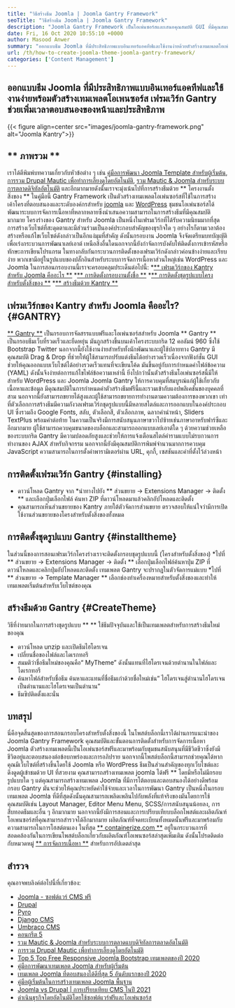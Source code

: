 ```yaml
---
title: "วิธีสร้างธีม Joomla | Joomla Gantry Framework" 
seoTitle: "วิธีสร้างธีม Joomla | Joomla Gantry Framework" 
description: "Joomla Gantry Framework เป็นโอเพ่นซอร์สและเสนอคุณสมบัติ GUI ที่มีคุณสมบัติการลากและดร็อปทำให้ผู้ใช้สามารถสร้างเทมเพลต Joomla CMS แบบไดนามิกและตอบสนองได้อย่างรวดเร็ว" 
date: Fri, 16 Oct 2020 10:55:10 +0000
author: Masood Anwer
summary: "ออกแบบธีม Joomla ที่มีประสิทธิภาพแบบอินเทอร์แอคทีฟและใช้งานง่ายด้วยตัวสร้างเทมเพลตโอเพ่นซอร์ส เฟรมเวิร์ก Gantry ช่วยเพิ่มเวลาตอบสนองของหน้าและประสิทธิภาพ" 
url: /th/how-to-create-joomla-theme-joomla-gantry-framework/
categories: ['Content Management']
---
```


## ออกแบบธีม Joomla ที่มีประสิทธิภาพแบบอินเทอร์แอคทีฟและใช้งานง่ายพร้อมตัวสร้างเทมเพลตโอเพนซอร์ส เฟรมเวิร์ก Gantry ช่วยเพิ่มเวลาตอบสนองของหน้าและประสิทธิภาพ

{{< figure align=center src="images/joomla-gantry-framework.png" alt="Joomla Kantry">}}


## ** ภาพรวม **
เราได้ตีพิมพ์บทความเกี่ยวกับหัวข้อต่าง ๆ เช่น [คู่มือการพัฒนา Joomla Template สำหรับผู้เริ่มต้น][1], [การรวม Drupal Mautic เพื่อทำการเลี้ยงดูโดยอัตโนมัติ][2], [รวม Mautic & Joomla สำหรับระบบการตลาดดิจิทัลอัตโนมัติ][3] และอีกมากมายดังนั้นเราจะมุ่งเน้นไปที่การสร้างธีมด้วย ** โครงงานตั้งสิ่งของ ** ในคู่มือนี้ Gantry Framework เป็นตัวสร้างเทมเพลตโอเพ่นซอร์สที่ใช้ในการสร้างเค้าโครงที่ตอบสนองและระดับองค์กรสำหรับ [joomla][4] และ [WordPress][5] ชุมชนโอเพ่นซอร์สได้พัฒนาระบบการจัดการเนื้อหาที่หลากหลายซึ่งนำเสนอความสามารถในการสร้างธีมที่มีคุณสมบัติมากมาย โครงร่างของ Gantry สำหรับ Joomla เป็นหนึ่งในเฟรมเวิร์กที่ได้รับความนิยมมากที่สุด การสร้างเว็บไซต์ที่สะดุดตาและมีส่วนร่วมเป็นองค์ประกอบสำคัญของธุรกิจใด ๆ อย่างไรก็ตามเวลาต้องสร้างหรือแก้ไขเว็บไซต์ดังกล่าวเป็นอีกแง่มุมที่สำคัญ
ดังนั้นกรอบงาน Joomla จึงจัดเตรียมบทบัญญัติเพื่อเร่งกระบวนการพัฒนาเลย์เอาต์ เหนือสิ่งอื่นใดนอกจากนี้ยังกำจัดการบังคับให้ติดตั้งการเข้ารหัสหรือทักษะการเขียนโปรแกรม ในทางกลับกันกระบวนการติดตั้งของเฟรมเวิร์กดังกล่าวค่อนข้างง่ายและเรียบง่าย พวกเขามีอยู่ในรูปแบบของปลั๊กอินสำหรับระบบการจัดการเนื้อหาส่วนใหญ่เช่น WordPress และ Joomla ในการสอนกรอบงานนี้เราจะครอบคลุมประเด็นต่อไปนี้:
  *[** เฟรมเวิร์กของ Kantry สำหรับ Joomla คืออะไร **][6]
  *[** การติดตั้งกรอบงานตั้งชื่อ **][7]
  *[** การติดตั้งชุดรูปแบบโครงสำหรับตั้งสิ่งของ **][8]
  *[** สร้างธีมด้วย Kantry **][9]

## เฟรมเวิร์กของ Kantry สำหรับ Joomla คืออะไร? {#GANTRY}
[** Gantry **][10] เป็นกรอบการจัดสรรแบบฟรีและโอเพ่นซอร์สสำหรับ Joomla ** Gantry ** เป็นกรอบธีมเว็บที่รวดเร็วและยืดหยุ่น มันถูกสร้างขึ้นบนเค้าโครงระบบกริด 12 คอลัมน์ 960 ซึ่งใช้ Bootstrap Twitter นอกจากนี้ยังใช้งานง่ายสำหรับทั้งนักพัฒนาและผู้ใช้ปลายทาง Gantry มีคุณสมบัติ Drag & Drop ที่ช่วยให้ผู้ใช้สามารถปรับแต่งธีมได้อย่างรวดเร็วเนื่องจากฟังก์ชั่น GUI ช่วยให้คุณออกแบบเว็บไซต์ได้อย่างรวดเร็วแทนที่จะเขียนโค้ด มันขึ้นอยู่กับการกำหนดค่าไฟล์ข้อความ (YAML) ดังนั้นจึงง่ายต่อการแก้ไขไฟล์ข้อความเหล่านี้ ยิ่งไปกว่านั้นตัวสร้างธีมโอเพ่นซอร์สนี้มีให้สำหรับ WordPress และ Joomla Joomla Gantry ให้การควบคุมที่สมบูรณ์แก่ผู้ใช้เกี่ยวกับเนื้อหาและข้อมูล มีคุณสมบัติในการกำหนดค่าตัวสร้างธีมฟรีนี้และรวมเข้ากับแอปพลิเคชันของบุคคลที่สาม นอกจากนี้ยังสามารถขยายได้สูงและผู้ใช้สามารถขยายการทำงานตามความต้องการของพวกเขา
เท่าที่ตัวเลือกการสร้างธีมมีความกังวลเฟรมเวิร์กชุดรูปแบบนี้มีหลายสไตล์และการออกแบบในองค์ประกอบ UI ซึ่งรวมถึง Google Fonts, สลับ, ตัวเลือกสี, ตัวเลือกภาพ, ฉลากคำนำหน้า, Sliders TextPlus พร้อมคำต่อท้าย ในความเป็นจริงมีการสนับสนุนภาษาขวาไปซ้ายเช่นภาษาอาหรับฟาร์ซีและอีกมากมาย ผู้ใช้สามารถควบคุมขนาดของบล็อกและสามารถออกแบบเลย์เอาต์ใด ๆ ด้วยความช่วยเหลือของระบบกริด Gantry มีความปลอดภัยสูงและช่วยให้การแจ้งเตือนสไตล์คำรามแบบไม่รบกวนการทำงานของ AJAX สำหรับกิจกรรม นอกจากนี้ยังมีคุณสมบัติการพิมพ์จำนวนมากการควบคุม JavaScript ความสามารถในการตั้งค่าพารามิเตอร์ผ่าน URL, คุกกี้, เซสชันและค่าที่ตั้งไว้ล่วงหน้า

## การติดตั้งเฟรมเวิร์ก Gantry {#installing}
  * ดาวน์โหลด Gantry จาก
  *นำทางไปยัง ** ส่วนขยาย -> Extensions Manager -> ติดตั้ง ** และเลือกปุ่มเลือกไฟล์ ค้นหา ZIP ที่ดาวน์โหลดมาแล้วคลิกอัปโหลดและติดตั้ง
  * คุณสามารถเห็นส่วนขยายของ Kantry ภายใต้ตัวจัดการส่วนขยาย ตรวจสอบให้แน่ใจว่ามีการเปิดใช้งานส่วนขยายของโครงสำหรับตั้งสิ่งของทั้งหมด

## การติดตั้งชุดรูปแบบ Gantry {#installtheme}
ในส่วนนี้ของการสอนเฟรมเวิร์กโครงร่างเราจะติดตั้งกรอบชุดรูปแบบนี้ (โครงสำหรับตั้งสิ่งของ)
  *ไปที่ ** ส่วนขยาย -> Extensions Manager -> ติดตั้ง ** เลือกปุ่มเลือกไฟล์ค้นหาปุ่ม ZIP ที่ดาวน์โหลดและคลิกปุ่มอัปโหลดและติดตั้ง เทมเพลต Gantry จะปรากฏในตัวจัดการแม่แบบ
  *ไปที่ ** ส่วนขยาย -> Template Manager ** เลือกช่องทำเครื่องหมายสำหรับตั้งสิ่งของและทำให้เทมเพลตเริ่มต้นสำหรับเว็บไซต์ของคุณ

## สร้างธีมด้วย Gantry {#CreateTheme}
วิธีที่ง่ายมากในการสร้างชุดรูปแบบ ** ** ใช้ธีมปัจจุบันและใช้เป็นเทมเพลตสำหรับการสร้างธีมใหม่ของคุณ
  * ดาวน์โหลด unzip และเปิดธีมไฮโดรเจน
  * เปลี่ยนชื่อของไฟล์และไดเรกทอรี
  * สมมติว่าชื่อธีมใหม่ของคุณคือ“ MyTheme” ดังนั้นแทนที่ไฮโดรเจนด้วยตำนานในไฟล์และไดเรกทอรี
  * ค้นหาไฟล์สำหรับชื่อธีม ค้นหาและแทนที่ชื่อธีมเก่าด้วยชื่อใหม่เช่น“ ไฮโดรเจนสู่ตำนานไฮโดรเจนเป็นตำนานและไฮโดรเจนเป็นตำนาน”
  * ธีมซิปติดตั้งและนั่น

## บทสรุป
นี่คือจุดสิ้นสุดของการสอนกรอบโครงสำหรับตั้งสิ่งของนี้ ในโพสต์บล็อกนี้เราได้ผ่านการแนะนำของ Joomla Gantry Framework คุณสมบัติและขั้นตอนการติดตั้งสำหรับการจัดการเนื้อหา Joomla ตัวสร้างเทมเพลตนี้เป็นโอเพ่นซอร์สฟรีและมาพร้อมกับชุมชนสนับสนุนที่มีชีวิตชีวาซึ่งยังมีชีวิตอยู่และตอบสนองต่อข้อบกพร่องและการอภิปราย นอกจากนี้โพสต์บล็อกนี้สามารถช่วยคุณได้หากคุณมีเว็บไซต์ที่สร้างขึ้นโดยใช้ Joomla หรือ WordPress ธีมเป็นส่วนสำคัญของทุกเว็บไซต์และดึงดูดผู้เข้าชมด้วย UI ที่สวยงาม คุณสามารถสร้างเทมเพลต joomla ได้ฟรี ** โดยมีหรือไม่มีกรอบรูปแบบใด ๆ แต่คุณสามารถสร้างเทมเพลต Joomla ที่มีการโต้ตอบและตอบสนองได้อย่างดีพร้อมกรอบ Gantry มันจะช่วยให้คุณประหยัดค่าใช้จ่ายและเวลาในการพัฒนา
Gantry เป็นหนึ่งในกรอบเทมเพลต Joomla ที่ดีที่สุดดังนั้นคุณสามารถเพลิดเพลินไปกับพลังที่แท้จริงของมันโดยการใช้คุณสมบัติเช่น Layout Manager, Editor Menu Menu, SCSS/การสนับสนุนน้อยลง, การสืบทอดธีมและอื่น ๆ อีกมากมาย นอกจากนี้ยังมีการสอนและการเปรียบเทียบบล็อกโพสต์และผลิตภัณฑ์โอเพนซอร์สที่คุณสามารถสำรวจได้อีกมากมาย ผลิตภัณฑ์ที่จดทะเบียนทั้งหมดนั้นฟรีและมาพร้อมกับความสามารถในการโฮสต์ตนเอง ในที่สุด [** containerize.com **][11] อยู่ในกระบวนการที่สอดคล้องกันในการเขียนโพสต์บล็อกเกี่ยวกับผลิตภัณฑ์โอเพนซอร์สล่าสุดเพิ่มเติม ดังนั้นโปรดติดต่อกับหมวดหมู่ [** การจัดการเนื้อหา **][12] สำหรับการอัปเดตล่าสุด

## สำรวจ
คุณอาจพบลิงค์ต่อไปนี้ที่เกี่ยวข้อง:
  * [Joomla - ซอฟต์แวร์ CMS ฟรี][13]
  * [Drupal][14]
  * [Pyro][15]
  * [Django CMS][16]
  * [Umbraco CMS][17]
  * [คอนกรีต 5][18]
  * [รวม Mautic & Joomla สำหรับระบบการตลาดแบบดิจิทัลการตลาดอัตโนมัติ][3]
  * [การรวม Drupal Mautic เพื่อทำการเลี้ยงดูโดยอัตโนมัติ][2]
  * [Top 5 Top Free Responsive Joomla Bootstrap เทมเพลตของปี 2020][19]
  * [คู่มือการพัฒนาเทมเพลต Joomla สำหรับผู้เริ่มต้น][1]
  * [เทมเพลต Joomla ที่ตอบสนองได้ดีที่สุด 5 อันดับแรกของปี 2020][19]
  * [คู่มือผู้เริ่มต้นในการสร้างเทมเพลต Joomla พื้นฐาน][20]
  * [Joomla vs Drupal | การเปรียบเทียบ CMS ในปี 2021][21]
  * [ดำเนินธุรกิจโดยอัตโนมัติโดยใช้ซอฟต์แวร์ฟรีและโอเพ่นซอร์ส][22]

  
[1]: https://blog.containerize.com/content-management/responsive-joomla-templates-tutorial/
[2]: https://blog.containerize.com/content-management/drupal-tutorial-automate-lead-growth-with-drupal-mautic/
[3]: https://blog.containerize.com/content-management/integrate-mautic-with-joomla-for-marketing-automation/
[4]: https://products.containerize.com/content-management/joomla/
[5]: https://products.containerize.com/blogging/wordpress/
[6]: #gantry
[7]: #Installing
[8]: #installtheme
[9]: #createtheme
[10]: http://gantry.org/
[11]: https://containerize.com
[12]: https://blog.containerize.com/category/content-management/
[13]: https://products.containerize.com/content-management/joomla
[14]: https://products.containerize.com/content-management/drupal
[15]: https://products.containerize.com/content-management/pyro
[16]: https://products.containerize.com/content-management/django
[17]: https://products.containerize.com/content-management/umbraco
[18]: https://products.containerize.com/content-management/concrete5
[19]: https://blog.containerize.com/content-management/top-5-best-free-responsive-joomla-templates-of-2020/
[20]: https://blog.containerize.com/content-management/beginners-guide-to-create-a-basic-joomla-template/
[21]: https://blog.containerize.com/content-management/joomla-vs-drupal-cms-comparison-in-2021/
[22]: https://blog.containerize.com/blogging/automate-business-operations-using-open-source-software/
